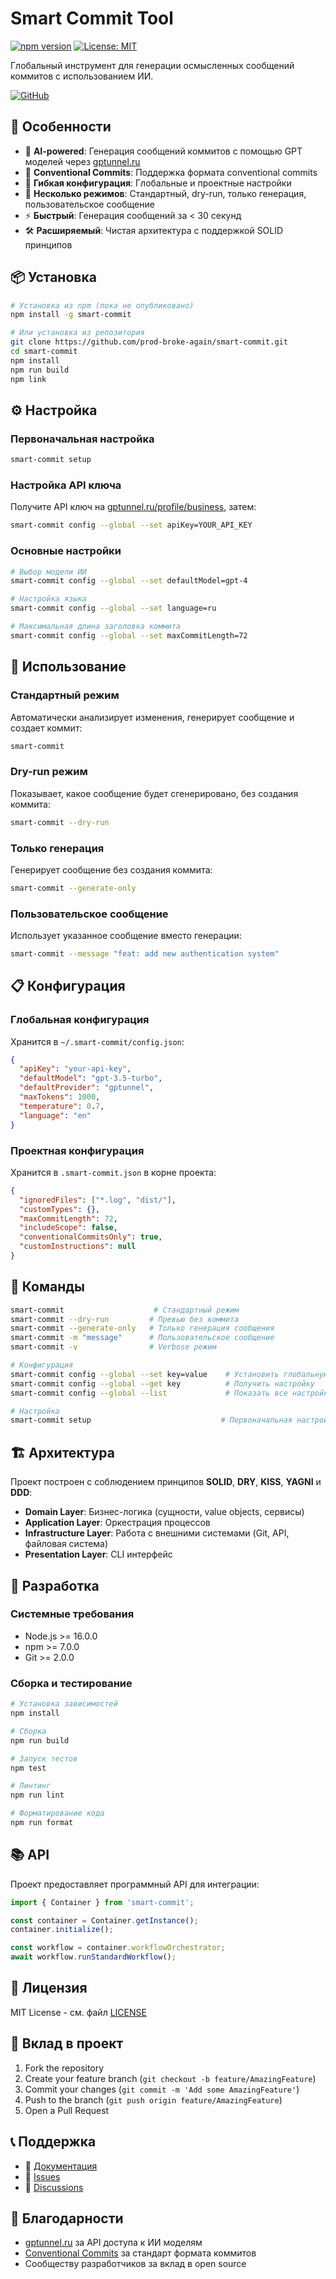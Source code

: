 # Smart Commit Tool

[![npm version](https://badge.fury.io/js/smart-commit.svg)](https://badge.fury.io/js/smart-commit)
[![License: MIT](https://img.shields.io/badge/License-MIT-yellow.svg)](https://opensource.org/licenses/MIT)

Глобальный инструмент для генерации осмысленных сообщений коммитов с использованием ИИ.

[![GitHub](https://img.shields.io/badge/GitHub-Repository-blue)](https://github.com/prod-broke-again/smart-commit)

## 🚀 Особенности

- 🤖 **AI-powered**: Генерация сообщений коммитов с помощью GPT моделей через [gptunnel.ru](https://docs.gptunnel.ru)
- 📝 **Conventional Commits**: Поддержка формата conventional commits
- 🔧 **Гибкая конфигурация**: Глобальные и проектные настройки
- 🎯 **Несколько режимов**: Стандартный, dry-run, только генерация, пользовательское сообщение
- ⚡ **Быстрый**: Генерация сообщений за < 30 секунд
- 🛠️ **Расширяемый**: Чистая архитектура с поддержкой SOLID принципов

## 📦 Установка

```bash
# Установка из npm (пока не опубликовано)
npm install -g smart-commit

# Или установка из репозитория
git clone https://github.com/prod-broke-again/smart-commit.git
cd smart-commit
npm install
npm run build
npm link
```

## ⚙️ Настройка

### Первоначальная настройка

```bash
smart-commit setup
```

### Настройка API ключа

Получите API ключ на [gptunnel.ru/profile/business](https://gptunnel.ru/profile/business), затем:

```bash
smart-commit config --global --set apiKey=YOUR_API_KEY
```

### Основные настройки

```bash
# Выбор модели ИИ
smart-commit config --global --set defaultModel=gpt-4

# Настройка языка
smart-commit config --global --set language=ru

# Максимальная длина заголовка коммита
smart-commit config --global --set maxCommitLength=72
```

## 📖 Использование

### Стандартный режим
Автоматически анализирует изменения, генерирует сообщение и создает коммит:

```bash
smart-commit
```

### Dry-run режим
Показывает, какое сообщение будет сгенерировано, без создания коммита:

```bash
smart-commit --dry-run
```

### Только генерация
Генерирует сообщение без создания коммита:

```bash
smart-commit --generate-only
```

### Пользовательское сообщение
Использует указанное сообщение вместо генерации:

```bash
smart-commit --message "feat: add new authentication system"
```

## 📋 Конфигурация

### Глобальная конфигурация
Хранится в `~/.smart-commit/config.json`:

```json
{
  "apiKey": "your-api-key",
  "defaultModel": "gpt-3.5-turbo",
  "defaultProvider": "gptunnel",
  "maxTokens": 1000,
  "temperature": 0.7,
  "language": "en"
}
```

### Проектная конфигурация
Хранится в `.smart-commit.json` в корне проекта:

```json
{
  "ignoredFiles": ["*.log", "dist/"],
  "customTypes": {},
  "maxCommitLength": 72,
  "includeScope": false,
  "conventionalCommitsOnly": true,
  "customInstructions": null
}
```

## 🔧 Команды

```bash
smart-commit                    # Стандартный режим
smart-commit --dry-run         # Превью без коммита
smart-commit --generate-only   # Только генерация сообщения
smart-commit -m "message"      # Пользовательское сообщение
smart-commit -v                # Verbose режим

# Конфигурация
smart-commit config --global --set key=value    # Установить глобальную настройку
smart-commit config --global --get key          # Получить настройку
smart-commit config --global --list             # Показать все настройки

# Настройка
smart-commit setup                             # Первоначальная настройка
```

## 🏗️ Архитектура

Проект построен с соблюдением принципов **SOLID**, **DRY**, **KISS**, **YAGNI** и **DDD**:

- **Domain Layer**: Бизнес-логика (сущности, value objects, сервисы)
- **Application Layer**: Оркестрация процессов
- **Infrastructure Layer**: Работа с внешними системами (Git, API, файловая система)
- **Presentation Layer**: CLI интерфейс

## 🤝 Разработка

### Системные требования

- Node.js >= 16.0.0
- npm >= 7.0.0
- Git >= 2.0.0

### Сборка и тестирование

```bash
# Установка зависимостей
npm install

# Сборка
npm run build

# Запуск тестов
npm test

# Линтинг
npm run lint

# Форматирование кода
npm run format
```

## 📚 API

Проект предоставляет программный API для интеграции:

```typescript
import { Container } from 'smart-commit';

const container = Container.getInstance();
container.initialize();

const workflow = container.workflowOrchestrator;
await workflow.runStandardWorkflow();
```

## 📄 Лицензия

MIT License - см. файл [LICENSE](LICENSE)

## 🤝 Вклад в проект

1. Fork the repository
2. Create your feature branch (`git checkout -b feature/AmazingFeature`)
3. Commit your changes (`git commit -m 'Add some AmazingFeature'`)
4. Push to the branch (`git push origin feature/AmazingFeature`)
5. Open a Pull Request

## 📞 Поддержка

- 📖 [Документация](https://docs.gptunnel.ru)
- 🐛 [Issues](https://github.com/your-username/smart-commit/issues)
- 💬 [Discussions](https://github.com/your-username/smart-commit/discussions)

## 🙏 Благодарности

- [gptunnel.ru](https://gptunnel.ru) за API доступа к ИИ моделям
- [Conventional Commits](https://conventionalcommits.org) за стандарт формата коммитов
- Сообществу разработчиков за вклад в open source
